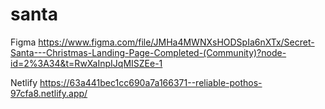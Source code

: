 # santa

Figma
https://www.figma.com/file/JMHa4MWNXsHODSpIa6nXTx/Secret-Santa---Christmas-Landing-Page-Completed-(Community)?node-id=2%3A34&t=RwXaInpIJqMISZEe-1

Netlify
https://63a441bec1cc690a7a166371--reliable-pothos-97cfa8.netlify.app/
